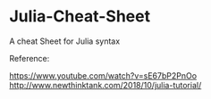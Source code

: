 # Julia-Cheat-Sheet
A cheat Sheet for Julia syntax

Reference: 

https://www.youtube.com/watch?v=sE67bP2PnOo
http://www.newthinktank.com/2018/10/julia-tutorial/
